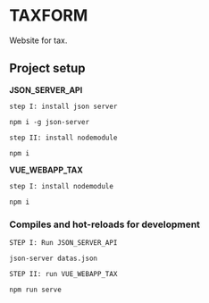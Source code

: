 # TAXFORM
Website for tax.

## Project setup

**JSON_SERVER_API**
```
step I: install json server

npm i -g json-server

step II: install nodemodule

npm i
```
**VUE_WEBAPP_TAX**
```
step I: install nodemodule

npm i
```

### Compiles and hot-reloads for development
```
STEP I: Run JSON_SERVER_API

json-server datas.json

STEP II: run VUE_WEBAPP_TAX

npm run serve
```
